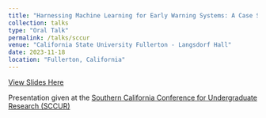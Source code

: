 ```yaml
---
title: "Harnessing Machine Learning for Early Warning Systems: A Case Study on Lassa Fever Outbreaks in Nigeria"
collection: talks
type: "Oral Talk"
permalink: /talks/sccur
venue: "California State University Fullerton - Langsdorf Hall"
date: 2023-11-18
location: "Fullerton, California"
---
```


[View Slides Here](/files/lassaPoster.pdf)

Presentation given at the [Southern California Conference for Undergraduate Research (SCCUR)](https://sccur2023.sched.com/event/1U4aa/harnessing-machine-learning-for-early-warning-systems-a-case-study-on-lassa-fever-outbreaks-in-nigeria)
